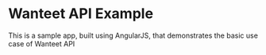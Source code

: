 # Wanteet API Example
This is a sample app, built using AngularJS, that demonstrates the basic use case of Wanteet API
